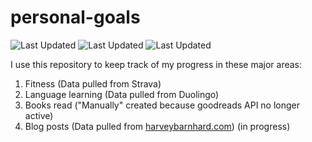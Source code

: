 # personal-goals
![Last Updated](https://img.shields.io/date/1625109054?color=FC4C02&label=Fitness%20Updated&logo=strava)
![Last Updated](https://img.shields.io/date/1625109054?color=7ac70c&label=Language%20Updated&logo=duolingo)
![Last Updated](https://img.shields.io/date/1625109054?color=e9e5cd&label=Books%20Updated&logo=goodreads)

I use this repository to keep track of my progress in these major areas:

1. Fitness (Data pulled from Strava)
2. Language learning (Data pulled from Duolingo)
3. Books read ("Manually" created because goodreads API no longer active)
4. Blog posts (Data pulled from [harveybarnhard.com](https://harveybarnhard.com)) (in progress)
